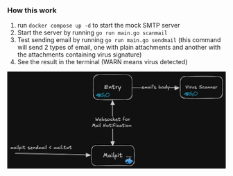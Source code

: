 ### How this work

1. run `docker compose up -d` to start the mock SMTP server
2. Start the server by running `go run main.go scanmail`
3. Test sending email by running `go run main.go sendmail` (this command will send 2 types of email, one with plain attachments and another with the attachments containing virus signature)
4. See the result in the terminal (WARN means virus detected)

![image](./assets/images/overview.png)
